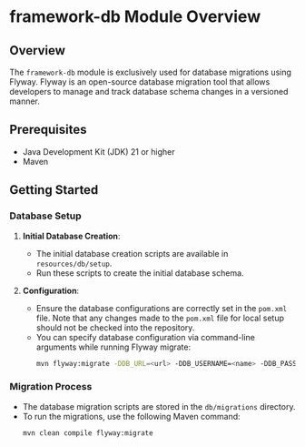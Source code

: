 # framework-db Module Overview

## Overview
The `framework-db` module is exclusively used for database migrations using Flyway. Flyway is an open-source database migration tool that allows developers to manage and track database schema changes in a versioned manner.

## Prerequisites
- Java Development Kit (JDK) 21 or higher
- Maven

## Getting Started

### Database Setup
1. **Initial Database Creation**:
    - The initial database creation scripts are available in `resources/db/setup`.
    - Run these scripts to create the initial database schema.

2. **Configuration**:
    - Ensure the database configurations are correctly set in the `pom.xml` file. Note that any changes made to the `pom.xml` file for local setup should not be checked into the repository.
    - You can specify database configuration via command-line arguments while running Flyway migrate:
      ```sh
      mvn flyway:migrate -DDB_URL=<url> -DDB_USERNAME=<name> -DDB_PASSWORD=<password>
      ```

### Migration Process
- The database migration scripts are stored in the `db/migrations` directory.
- To run the migrations, use the following Maven command:
  ```sh
  mvn clean compile flyway:migrate
